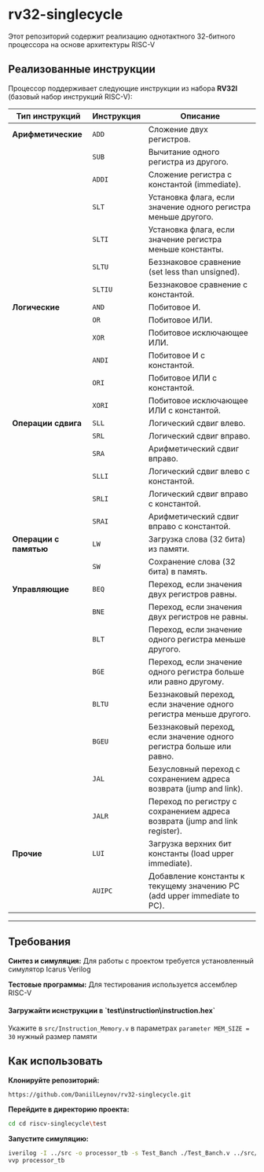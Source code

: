# rv32-singlecycle
Этот репозиторий содержит реализацию однотактного 32-битного процессора на основе архитектуры RISC-V

<h2>Реализованные инструкции</h2>

Процессор поддерживает следующие инструкции из набора **RV32I** (базовый набор инструкций RISC-V):

| Тип инструкций         | Инструкция | Описание                                                                 |
|------------------------|------------|--------------------------------------------------------------------------|
| **Арифметические**      | `ADD`      | Сложение двух регистров.                                                |
|                        | `SUB`      | Вычитание одного регистра из другого.                                   |
|                        | `ADDI`     | Сложение регистра с константой (immediate).                             |
|                        | `SLT`      | Установка флага, если значение одного регистра меньше другого.           |
|                        | `SLTI`     | Установка флага, если значение регистра меньше константы.               |
|                        | `SLTU`     | Беззнаковое сравнение (set less than unsigned).                         |
|                        | `SLTIU`    | Беззнаковое сравнение с константой.                                     |
| **Логические**          | `AND`      | Побитовое И.                                                            |
|                        | `OR`       | Побитовое ИЛИ.                                                          |
|                        | `XOR`      | Побитовое исключающее ИЛИ.                                              |
|                        | `ANDI`     | Побитовое И с константой.                                               |
|                        | `ORI`      | Побитовое ИЛИ с константой.                                             |
|                        | `XORI`     | Побитовое исключающее ИЛИ с константой.                                 |
| **Операции сдвига**     | `SLL`      | Логический сдвиг влево.                                                 |
|                        | `SRL`      | Логический сдвиг вправо.                                                |
|                        | `SRA`      | Арифметический сдвиг вправо.                                            |
|                        | `SLLI`     | Логический сдвиг влево с константой.                                    |
|                        | `SRLI`     | Логический сдвиг вправо с константой.                                   |
|                        | `SRAI`     | Арифметический сдвиг вправо с константой.                               |
| **Операции с памятью**  | `LW`       | Загрузка слова (32 бита) из памяти.                                     |
|                        | `SW`       | Сохранение слова (32 бита) в память.                                    |
| **Управляющие**         | `BEQ`      | Переход, если значения двух регистров равны.                            |
|                        | `BNE`      | Переход, если значения двух регистров не равны.                         |
|                        | `BLT`      | Переход, если значение одного регистра меньше другого.                  |
|                        | `BGE`      | Переход, если значение одного регистра больше или равно другому.        |
|                        | `BLTU`     | Беззнаковый переход, если значение одного регистра меньше другого.      |
|                        | `BGEU`     | Беззнаковый переход, если значение одного регистра больше или равно.    |
|                        | `JAL`      | Безусловный переход с сохранением адреса возврата (jump and link).      |
|                        | `JALR`     | Переход по регистру с сохранением адреса возврата (jump and link register). |
| **Прочие**              | `LUI`      | Загрузка верхних бит константы (load upper immediate).                  |
|                        | `AUIPC`    | Добавление константы к текущему значению PC (add upper immediate to PC). |

---

<h2>Требования</h2>

**Синтез и симуляция:** Для работы с проектом требуется установленный симулятор Icarus Verilog

**Тестовые программы:** Для тестирования используется ассемблер RISC-V

<h4>Загружайти иснструкции в `test\instruction\instruction.hex`</h4>

Укажите в `src/Instruction_Memory.v` в параметрах `parameter MEM_SIZE = 30` нужный размер памяти

<h2>Как использовать</h2>

**Клонируйте репозиторий:**

```bash
https://github.com/DaniilLeynov/rv32-singlecycle.git 
```

**Перейдите в директорию проекта:**

```bash
cd cd riscv-singlecycle\test
```

**Запустите симуляцию:**

```bash
iverilog -I ../src -o processor_tb -s Test_Banch ./Test_Banch.v ../src/Processor.v
vvp processor_tb
```
